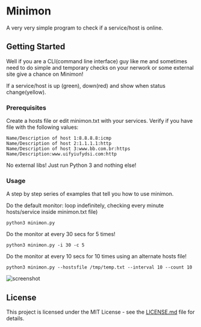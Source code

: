 # Minimon

A very very simple program to check if a service/host is online.

## Getting Started

Well if you are a CLI(command line interface) guy like me and sometimes need to do simple and temporary checks on your nerwork or some external site give a chance on Minimon! 

If a service/host is up (green), down(red) and show when status change(yellow).

### Prerequisites

Create a hosts file or edit minimon.txt with your services.
Verify if you have file with the following values:
```
Name/Description of host 1:8.8.8.8:icmp
Name/Description of host 2:1.1.1.1:http
Name/Description of host 3:www.bb.com.br:https
Name/Description:www.uifyiufydsi.com:http
```
No external libs!
Just run Python 3 and nothing else!

### Usage

A step by step series of examples that tell you how to use minimon.

Do the default monitor: loop indefinitely, checking every minute hosts/service inside minimon.txt file)
```
python3 minimon.py
```

Do the monitor at every 30 secs for 5 times!
```
python3 minimon.py -i 30 -c 5
```

Do the monitor at every 10 secs for 10 times using an alternate hosts file!
```
python3 minimon.py --hostsfile /tmp/temp.txt --interval 10 --count 10 
```
![screenshot](https://imgur.com/a/WKPTiuC)

## License

This project is licensed under the MIT License - see the [LICENSE.md](LICENSE.md) file for details.

